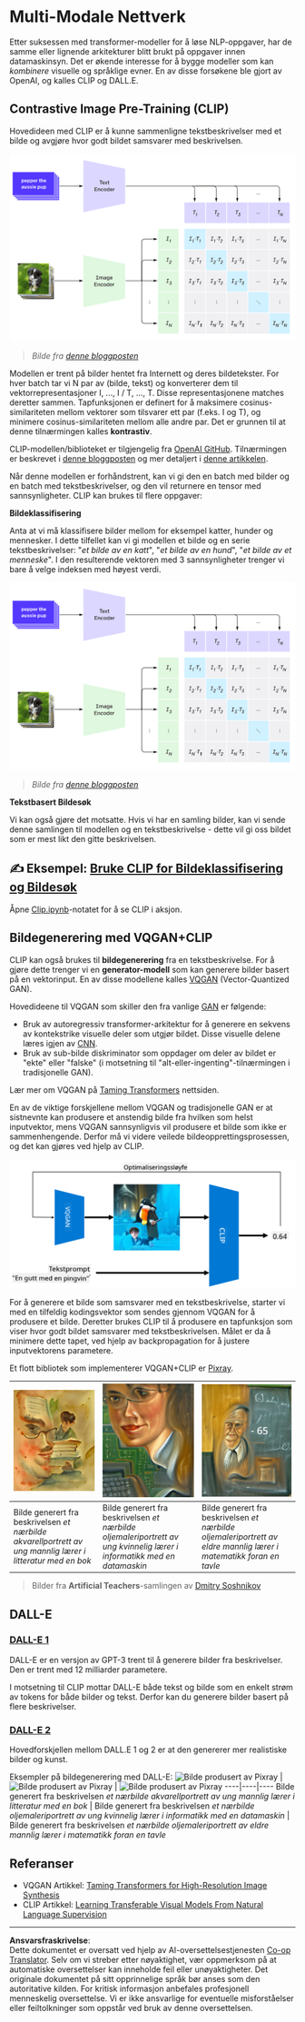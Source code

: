 <!--
CO_OP_TRANSLATOR_METADATA:
{
  "original_hash": "9c592c26aca16ca085d268c732284187",
  "translation_date": "2025-08-28T15:11:13+00:00",
  "source_file": "lessons/X-Extras/X1-MultiModal/README.md",
  "language_code": "no"
}
-->
# Multi-Modale Nettverk

Etter suksessen med transformer-modeller for å løse NLP-oppgaver, har de samme eller lignende arkitekturer blitt brukt på oppgaver innen datamaskinsyn. Det er økende interesse for å bygge modeller som kan *kombinere* visuelle og språklige evner. En av disse forsøkene ble gjort av OpenAI, og kalles CLIP og DALL.E.

## Contrastive Image Pre-Training (CLIP)

Hovedideen med CLIP er å kunne sammenligne tekstbeskrivelser med et bilde og avgjøre hvor godt bildet samsvarer med beskrivelsen.

![CLIP Arkitektur](../../../../../translated_images/clip-arch.b3dbf20b4e8ed8be1c38e2bc6100fd3cc257c33cda4692b301be91f791b13ea7.no.png)

> *Bilde fra [denne bloggposten](https://openai.com/blog/clip/)*

Modellen er trent på bilder hentet fra Internett og deres bildetekster. For hver batch tar vi N par av (bilde, tekst) og konverterer dem til vektorrepresentasjoner I, ..., I / T, ..., T. Disse representasjonene matches deretter sammen. Tapfunksjonen er definert for å maksimere cosinus-similariteten mellom vektorer som tilsvarer ett par (f.eks. I og T), og minimere cosinus-similariteten mellom alle andre par. Det er grunnen til at denne tilnærmingen kalles **kontrastiv**.

CLIP-modellen/biblioteket er tilgjengelig fra [OpenAI GitHub](https://github.com/openai/CLIP). Tilnærmingen er beskrevet i [denne bloggposten](https://openai.com/blog/clip/) og mer detaljert i [denne artikkelen](https://arxiv.org/pdf/2103.00020.pdf).

Når denne modellen er forhåndstrent, kan vi gi den en batch med bilder og en batch med tekstbeskrivelser, og den vil returnere en tensor med sannsynligheter. CLIP kan brukes til flere oppgaver:

**Bildeklassifisering**

Anta at vi må klassifisere bilder mellom for eksempel katter, hunder og mennesker. I dette tilfellet kan vi gi modellen et bilde og en serie tekstbeskrivelser: "*et bilde av en katt*", "*et bilde av en hund*", "*et bilde av et menneske*". I den resulterende vektoren med 3 sannsynligheter trenger vi bare å velge indeksen med høyest verdi.

![CLIP for Bildeklassifisering](../../../../../translated_images/clip-class.3af42ef0b2b19369a633df5f20ddf4f5a01d6c8ffa181e9d3a0572c19f919f72.no.png)

> *Bilde fra [denne bloggposten](https://openai.com/blog/clip/)*

**Tekstbasert Bildesøk**

Vi kan også gjøre det motsatte. Hvis vi har en samling bilder, kan vi sende denne samlingen til modellen og en tekstbeskrivelse - dette vil gi oss bildet som er mest likt den gitte beskrivelsen.

## ✍️ Eksempel: [Bruke CLIP for Bildeklassifisering og Bildesøk](Clip.ipynb)

Åpne [Clip.ipynb](Clip.ipynb)-notatet for å se CLIP i aksjon.

## Bildegenerering med VQGAN+CLIP

CLIP kan også brukes til **bildegenerering** fra en tekstbeskrivelse. For å gjøre dette trenger vi en **generator-modell** som kan generere bilder basert på en vektorinput. En av disse modellene kalles [VQGAN](https://compvis.github.io/taming-transformers/) (Vector-Quantized GAN).

Hovedideene til VQGAN som skiller den fra vanlige [GAN](../../4-ComputerVision/10-GANs/README.md) er følgende:
* Bruk av autoregressiv transformer-arkitektur for å generere en sekvens av kontekstrike visuelle deler som utgjør bildet. Disse visuelle delene læres igjen av [CNN](../../4-ComputerVision/07-ConvNets/README.md).
* Bruk av sub-bilde diskriminator som oppdager om deler av bildet er "ekte" eller "falske" (i motsetning til "alt-eller-ingenting"-tilnærmingen i tradisjonelle GAN).

Lær mer om VQGAN på [Taming Transformers](https://compvis.github.io/taming-transformers/) nettsiden.

En av de viktige forskjellene mellom VQGAN og tradisjonelle GAN er at sistnevnte kan produsere et anstendig bilde fra hvilken som helst inputvektor, mens VQGAN sannsynligvis vil produsere et bilde som ikke er sammenhengende. Derfor må vi videre veilede bildeopprettingsprosessen, og det kan gjøres ved hjelp av CLIP.

![VQGAN+CLIP Arkitektur](../../../../../translated_images/vqgan.5027fe05051dfa3101950cfa930303f66e6478b9bd273e83766731796e462d9b.no.png)

For å generere et bilde som samsvarer med en tekstbeskrivelse, starter vi med en tilfeldig kodingsvektor som sendes gjennom VQGAN for å produsere et bilde. Deretter brukes CLIP til å produsere en tapfunksjon som viser hvor godt bildet samsvarer med tekstbeskrivelsen. Målet er da å minimere dette tapet, ved hjelp av backpropagation for å justere inputvektorens parametere.

Et flott bibliotek som implementerer VQGAN+CLIP er [Pixray](http://github.com/pixray/pixray).

![Bilde produsert av Pixray](../../../../../translated_images/a_closeup_watercolor_portrait_of_young_male_teacher_of_literature_with_a_book.2384968e9db8a0d09dc96de938b9f95bde8a7e1c721f48f286a7795bf16d56c7.no.png) |  ![Bilde produsert av Pixray](../../../../../translated_images/a_closeup_oil_portrait_of_young_female_teacher_of_computer_science_with_a_computer.e0b6495f210a439077e1c32cc8afdf714e634fe24dc78dc5aa45fd2f560b0ed5.no.png) | ![Bilde produsert av Pixray](../../../../../translated_images/a_closeup_oil_portrait_of_old_male_teacher_of_math.5362e67aa7fc2683b9d36a613b364deb7454760cd39205623fc1e3938fa133c0.no.png)
----|----|----
Bilde generert fra beskrivelsen *et nærbilde akvarellportrett av ung mannlig lærer i litteratur med en bok* | Bilde generert fra beskrivelsen *et nærbilde oljemaleriportrett av ung kvinnelig lærer i informatikk med en datamaskin* | Bilde generert fra beskrivelsen *et nærbilde oljemaleriportrett av eldre mannlig lærer i matematikk foran en tavle*

> Bilder fra **Artificial Teachers**-samlingen av [Dmitry Soshnikov](http://soshnikov.com)

## DALL-E
### [DALL-E 1](https://openai.com/research/dall-e)
DALL-E er en versjon av GPT-3 trent til å generere bilder fra beskrivelser. Den er trent med 12 milliarder parametere.

I motsetning til CLIP mottar DALL-E både tekst og bilde som en enkelt strøm av tokens for både bilder og tekst. Derfor kan du generere bilder basert på flere beskrivelser.

### [DALL-E 2](https://openai.com/dall-e-2)
Hovedforskjellen mellom DALL.E 1 og 2 er at den genererer mer realistiske bilder og kunst.

Eksempler på bildegenerering med DALL-E:
![Bilde produsert av Pixray](../../../../../translated_images/DALL·E%202023-06-20%2015.56.56%20-%20a%20closeup%20watercolor%20portrait%20of%20young%20male%20teacher%20of%20literature%20with%20a%20book.6c235e8271d9ed10ce985d86aeb241a58518958647973af136912116b9518fce.no.png) |  ![Bilde produsert av Pixray](../../../../../translated_images/DALL·E%202023-06-20%2015.57.43%20-%20a%20closeup%20oil%20portrait%20of%20young%20female%20teacher%20of%20computer%20science%20with%20a%20computer.f21dc4166340b6c8b4d1cb57efd1e22127407f9b28c9ac7afe11344065369e64.no.png) | ![Bilde produsert av Pixray](../../../../../translated_images/DALL·E%202023-06-20%2015.58.42%20-%20%20a%20closeup%20oil%20portrait%20of%20old%20male%20teacher%20of%20mathematics%20in%20front%20of%20blackboard.d331c2dfbdc3f7c46aa65c0809066f5e7ed4b49609cd259852e760df21051e4a.no.png)
----|----|----
Bilde generert fra beskrivelsen *et nærbilde akvarellportrett av ung mannlig lærer i litteratur med en bok* | Bilde generert fra beskrivelsen *et nærbilde oljemaleriportrett av ung kvinnelig lærer i informatikk med en datamaskin* | Bilde generert fra beskrivelsen *et nærbilde oljemaleriportrett av eldre mannlig lærer i matematikk foran en tavle*

## Referanser

* VQGAN Artikkel: [Taming Transformers for High-Resolution Image Synthesis](https://compvis.github.io/taming-transformers/paper/paper.pdf)
* CLIP Artikkel: [Learning Transferable Visual Models From Natural Language Supervision](https://arxiv.org/pdf/2103.00020.pdf)

---

**Ansvarsfraskrivelse**:  
Dette dokumentet er oversatt ved hjelp av AI-oversettelsestjenesten [Co-op Translator](https://github.com/Azure/co-op-translator). Selv om vi streber etter nøyaktighet, vær oppmerksom på at automatiske oversettelser kan inneholde feil eller unøyaktigheter. Det originale dokumentet på sitt opprinnelige språk bør anses som den autoritative kilden. For kritisk informasjon anbefales profesjonell menneskelig oversettelse. Vi er ikke ansvarlige for eventuelle misforståelser eller feiltolkninger som oppstår ved bruk av denne oversettelsen.